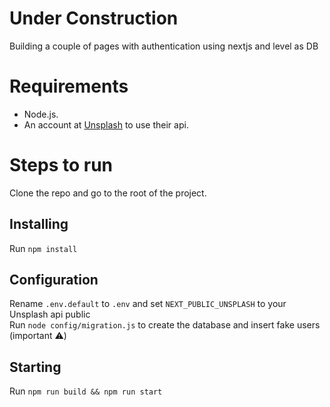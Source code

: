 # Under Construction

Building a couple of pages with authentication using nextjs and level as DB

# Requirements
 - Node.js.
 - An account at [Unsplash](https://unsplash.com/) to use their api.


# Steps to run
Clone the repo and go to the root of the project.

## Installing
Run `npm install`

## Configuration
Rename `.env.default` to `.env` and set `NEXT_PUBLIC_UNSPLASH` to your Unsplash api public\
Run `node config/migration.js` to create the database and insert fake users (important ⚠️)

## Starting
Run `npm run build && npm run start`
